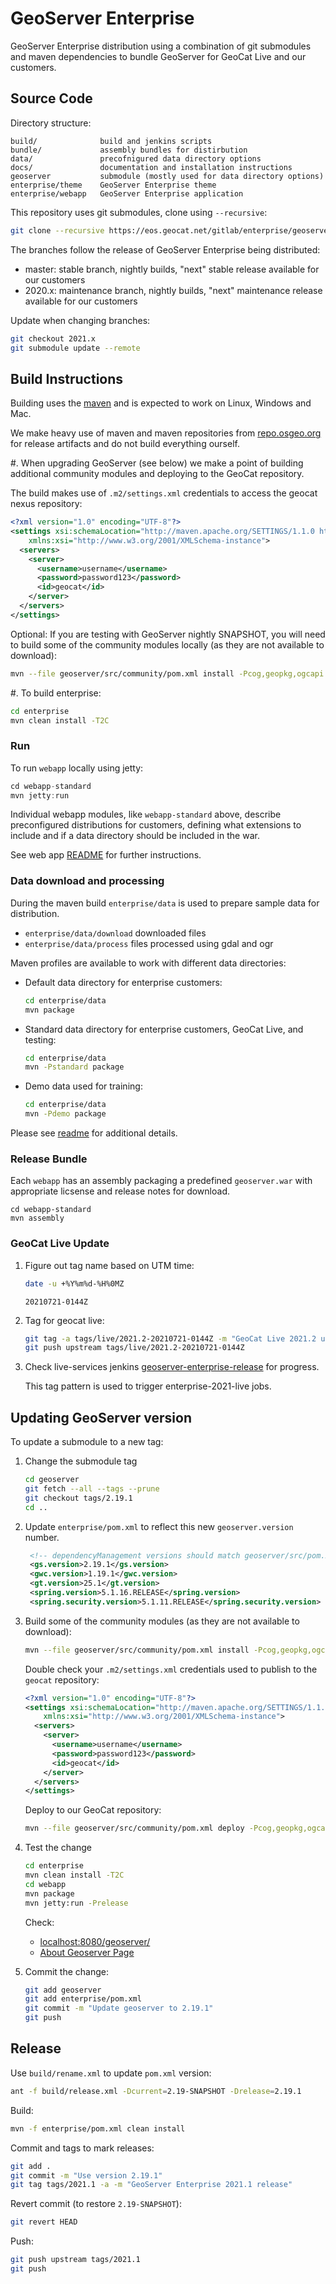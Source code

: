 # GeoServer Enterprise

GeoServer Enterprise distribution using a combination of git submodules and maven dependencies to bundle GeoServer for GeoCat Live and our customers.

## Source Code

Directory structure:

```
build/              build and jenkins scripts
bundle/             assembly bundles for distirbution
data/               precofnigured data directory options
docs/               documentation and installation instructions
geoserver           submodule (mostly used for data directory options)
enterprise/theme    GeoServer Enterprise theme
enterprise/webapp   GeoServer Enterprise application
```

This repository uses git submodules, clone using ``--recursive``:

```bash
git clone --recursive https://eos.geocat.net/gitlab/enterprise/geoserver-enterprise.git
```

The branches follow the release of GeoServer Enterprise being distributed:

* master: stable branch, nightly builds, "next" stable release available for our customers
* 2020.x: maintenance branch, nightly builds, "next" maintenance release available for our customers

Update when changing branches:

```bash
git checkout 2021.x
git submodule update --remote
```

## Build Instructions

Building uses the [maven](https://maven.apache.org) and is expected to work on Linux, Windows and Mac.

We make heavy use of maven and maven repositories from [repo.osgeo.org](https://repo.osgeo.org/) for release artifacts and do not build everything ourself. 

#. When upgrading GeoServer (see below) we make a point of building additional community modules and deploying to the GeoCat repository.

   The build makes use of `.m2/settings.xml` credentials to access the geocat nexus repository:

   ```xml
   <?xml version="1.0" encoding="UTF-8"?>
   <settings xsi:schemaLocation="http://maven.apache.org/SETTINGS/1.1.0 http://maven.apache.org/xsd/settings-1.1.0.xsd" xmlns="http://maven.apache.org/SETTINGS/1.1.0"
       xmlns:xsi="http://www.w3.org/2001/XMLSchema-instance">
     <servers>
       <server>
         <username>username</username>
         <password>password123</password>
         <id>geocat</id>
       </server>
     </servers>
   </settings>
   ```

   Optional: If you are testing with GeoServer nightly SNAPSHOT, you will need to build some of the community modules locally (as they are not available to download):

   ```bash
   mvn --file geoserver/src/community/pom.xml install -Pcog,geopkg,ogcapi -DskipTests
   ```

#. To build enterprise:

   ```bash
   cd enterprise
   mvn clean install -T2C
   ```

### Run

To run `webapp` locally using jetty:
```java
cd webapp-standard
mvn jetty:run
```

Individual webapp modules, like `webapp-standard` above, describe preconfigured distributions for customers, defining what extensions to include and if a data directory should be included in the war.

See web app [README](enterprise/webapp/README.md) for further instructions.

### Data download and processing

During the maven build `enterprise/data` is used to prepare sample data for distribution.

* ``enterprise/data/download`` downloaded files
* ``enterprise/data/process`` files processed using gdal and ogr

Maven profiles are available to work with different data directories:

* Default data directory for enterprise customers:

  ```bash
  cd enterprise/data
  mvn package
  ```

* Standard data directory for enterprise customers, GeoCat Live, and testing:
  
  ```bash
  cd enterprise/data
  mvn -Pstandard package
  ```

* Demo data used for training:
  
  ```bash
  cd enterprise/data
  mvn -Pdemo package
  ```

Please see [readme](enterprise/data/README.md) for additional details.

### Release Bundle

Each `webapp` has an assembly packaging a predefined `geoserver.war` with appropriate licsense and release notes for download.

```
cd webapp-standard
mvn assembly
```


### GeoCat Live Update

1. Figure out tag name based on UTM time:

   ```bash
   date -u +%Y%m%d-%H%0MZ
   ```
   ```
   20210721-0144Z
   ```

2. Tag for geocat live:

   ```bash
   git tag -a tags/live/2021.2-20210721-0144Z -m "GeoCat Live 2021.2 update"
   git push upstream tags/live/2021.2-20210721-0144Z
   ```

3. Check live-services jenkins [geoserver-enterprise-release](https://live-services.geocat.net/jenkins/view/geoserver_enterprise/job/geoserver-enterprise-release/view/tags/) for progress.
   
   This tag pattern is used to trigger enterprise-2021-live jobs.

## Updating GeoServer version

To update a submodule to a new tag:

1. Change the submodule tag

   ```bash
   cd geoserver
   git fetch --all --tags --prune
   git checkout tags/2.19.1
   cd ..
   ```

2. Update `enterprise/pom.xml` to reflect this new `geoserver.version` number.
   
   ```xml
    <!-- dependencyManagement versions should match geoserver/src/pom.xml -->
    <gs.version>2.19.1</gs.version>
    <gwc.version>1.19.1</gwc.version>
    <gt.version>25.1</gt.version>
    <spring.version>5.1.16.RELEASE</spring.version>
    <spring.security.version>5.1.11.RELEASE</spring.security.version>
   ```

3. Build some of the community modules (as they are not available to download):
   
   ```bash
   mvn --file geoserver/src/community/pom.xml install -Pcog,geopkg,ogcapi -DskipTests -T2C
   ```
   
   Double check your `.m2/settings.xml` credentials used to publish to the `geocat` repository:

   ```xml
   <?xml version="1.0" encoding="UTF-8"?>
   <settings xsi:schemaLocation="http://maven.apache.org/SETTINGS/1.1.0 http://maven.apache.org/xsd/settings-1.1.0.xsd" xmlns="http://maven.apache.org/SETTINGS/1.1.0"
       xmlns:xsi="http://www.w3.org/2001/XMLSchema-instance">
     <servers>
       <server>
         <username>username</username>
         <password>password123</password>
         <id>geocat</id>
       </server>
     </servers>
   </settings>
   ```
   
   Deploy to our GeoCat repository:
   
   ```bash
   mvn --file geoserver/src/community/pom.xml deploy -Pcog,geopkg,ogcapi -DskipTests -DaltDeploymentRepository=geocat::default::https://nexus.geocat.net/repository/geoserver-geocat/
   ```

4. Test the change
   
   ```bash
   cd enterprise
   mvn clean install -T2C
   cd webapp
   mvn package
   mvn jetty:run -Prelease
   ```
   
   Check:
   
   * [localhost:8080/geoserver/](http://localhost:8080/geoserver/)
   * [About Geoserver Page]( http://localhost:8080/geoserver/web/wicket/bookmarkable/org.geoserver.web.AboutGeoServerPage)
   
   
4. Commit the change:

   ```bash
   git add geoserver
   git add enterprise/pom.xml
   git commit -m "Update geoserver to 2.19.1"
   git push
   ```

## Release

Use `build/rename.xml` to update `pom.xml` version:

```bash
ant -f build/release.xml -Dcurrent=2.19-SNAPSHOT -Drelease=2.19.1
```

Build:

```bash
mvn -f enterprise/pom.xml clean install
```

Commit and tags to mark releases:

```bash
git add .
git commit -m "Use version 2.19.1"
git tag tags/2021.1 -a -m "GeoServer Enterprise 2021.1 release"
```

Revert commit (to restore `2.19-SNAPSHOT`):
```bash
git revert HEAD
```

Push:

```bash
git push upstream tags/2021.1
git push
```
